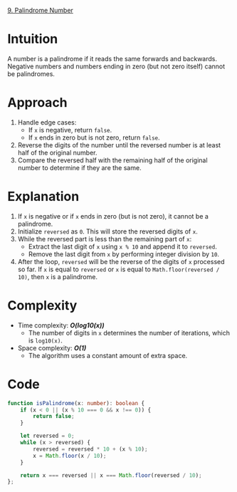 [9. Palindrome Number](https://leetcode.com/problems/palindrome-number/)

# Intuition
A number is a palindrome if it reads the same forwards and backwards. Negative numbers and numbers ending in zero (but not zero itself) cannot be palindromes. 

# Approach
1. Handle edge cases: 
   - If `x` is negative, return `false`.
   - If `x` ends in zero but is not zero, return `false`.
2. Reverse the digits of the number until the reversed number is at least half of the original number.
3. Compare the reversed half with the remaining half of the original number to determine if they are the same.

# Explanation
1. If `x` is negative or if `x` ends in zero (but is not zero), it cannot be a palindrome.
2. Initialize `reversed` as `0`. This will store the reversed digits of `x`.
3. While the reversed part is less than the remaining part of `x`:
   - Extract the last digit of `x` using `x % 10` and append it to `reversed`.
   - Remove the last digit from `x` by performing integer division by `10`.
4. After the loop, `reversed` will be the reverse of the digits of `x` processed so far. If `x` is equal to `reversed` or `x` is equal to `Math.floor(reversed / 10)`, then `x` is a palindrome.

# Complexity
- Time complexity: ***O(log10(x))***
  - The number of digits in `x` determines the number of iterations, which is `log10(x)`.
- Space complexity: ***O(1)***
  - The algorithm uses a constant amount of extra space.

# Code
```typescript
function isPalindrome(x: number): boolean {
    if (x < 0 || (x % 10 === 0 && x !== 0)) {
        return false;
    }

    let reversed = 0;
    while (x > reversed) {
        reversed = reversed * 10 + (x % 10);
        x = Math.floor(x / 10);
    }

    return x === reversed || x === Math.floor(reversed / 10);
};

